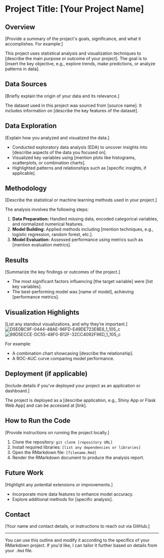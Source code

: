 # Project Title: [Your Project Name]

## Overview
[Provide a summary of the project's goals, significance, and what it accomplishes. For example:]

This project uses statistical analysis and visualization techniques to [describe the main purpose or outcome of your project]. The goal is to [insert the key objective, e.g., explore trends, make predictions, or analyze patterns in data]. 

## Data Sources
[Briefly explain the origin of your data and its relevance.]

The dataset used in this project was sourced from [source name]. It includes information on [describe the key features of the dataset]. 

## Data Exploration
[Explain how you analyzed and visualized the data.]

- Conducted exploratory data analysis (EDA) to uncover insights into [describe aspects of the data you focused on].
- Visualized key variables using [mention plots like histograms, scatterplots, or combination charts].
- Highlighted patterns and relationships such as [specific insights, if applicable].

## Methodology
[Describe the statistical or machine learning methods used in your project.]

The analysis involves the following steps:
1. **Data Preparation:** Handled missing data, encoded categorical variables, and normalized numerical features.
2. **Model Building:** Applied methods including [mention techniques, e.g., logistic regression, random forest, etc.].
3. **Model Evaluation:** Assessed performance using metrics such as [mention evaluation metrics].

## Results
[Summarize the key findings or outcomes of the project.]

- The most significant factors influencing [the target variable] were [list key variables].
- The best-performing model was [name of model], achieving [performance metrics].

## Visualization Highlights
[List any standout visualizations, and why they’re important.]
![D5E0BC9F-0444-48AE-96FD-E49DE723E8E6_1_105_c](https://github.com/user-attachments/assets/30f8f7d7-aecd-43d9-a620-ffe2f4f44af8)
![89D5ECCE-DC55-48F0-B12F-32CC4092F96D_1_105_c](https://github.com/user-attachments/assets/4cdf63c7-cf6b-46d3-9ffa-bd82726e0a44)

For example:
- A combination chart showcasing [describe the relationship].
- A ROC-AUC curve comparing model performance.

## Deployment (if applicable)
[Include details if you've deployed your project as an application or dashboard.]

The project is deployed as a [describe application, e.g., Shiny App or Flask Web App] and can be accessed at [link].

## How to Run the Code
[Provide instructions on running the project locally.]

1. Clone the repository: `git clone [repository URL]`
2. Install required libraries: `[list any dependencies or libraries]`
3. Open the RMarkdown file: `[filename.Rmd]`
4. Render the RMarkdown document to produce the analysis report.

## Future Work
[Highlight any potential extensions or improvements.]

- Incorporate more data features to enhance model accuracy.
- Explore additional methods for [specific analysis].

## Contact
[Your name and contact details, or instructions to reach out via GitHub.]

---

You can use this outline and modify it according to the specifics of your RMarkdown project. If you'd like, I can tailor it further based on details from your `.Rmd` file.
